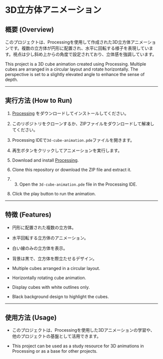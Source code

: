 # 3D立方体アニメーション

## 概要 (Overview)
このプロジェクトは、Processingを使用して作成された3D立方体アニメーションです。複数の立方体が円形に配置され、水平に回転する様子を表現しています。視点は少し斜め上からの角度で設定されており、立体感を強調しています。

This project is a 3D cube animation created using Processing. Multiple cubes are arranged in a circular layout and rotate horizontally. The perspective is set to a slightly elevated angle to enhance the sense of depth.

---

## 実行方法 (How to Run)
1. [Processing](https://processing.org/download) をダウンロードしてインストールしてください。
2. このリポジトリをクローンするか、ZIPファイルをダウンロードして解凍してください。
3. Processing IDEで`3d-cube-animation.pde`ファイルを開きます。
4. 再生ボタンをクリックしてアニメーションを実行します。

1. Download and install [Processing](https://processing.org/download).
2. Clone this repository or download the ZIP file and extract it.
3. 3. Open the `3d-cube-animation.pde` file in the Processing IDE.
4. Click the play button to run the animation.

---

## 特徴 (Features)
- 円形に配置された複数の立方体。
- 水平回転する立方体のアニメーション。
- 白い線のみの立方体を表示。
- 背景は黒で、立方体を際立たせるデザイン。

- Multiple cubes arranged in a circular layout.
- Horizontally rotating cube animation.
- Display cubes with white outlines only.
- Black background design to highlight the cubes.

---

## 使用方法 (Usage)
- このプロジェクトは、Processingを使用した3Dアニメーションの学習や、他のプロジェクトの基盤として活用できます。

- This project can be used as a study resource for 3D animations in Processing or as a base for other projects.




